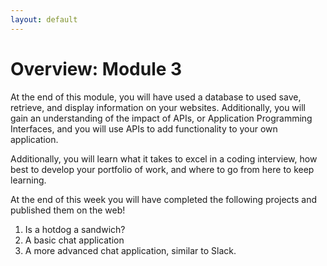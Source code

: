 ```yaml
---
layout: default
---
```

# Overview: Module 3

At the end of this module, you will have used a database to used save, retrieve, and display information on your websites.  Additionally, you will gain an understanding of the impact of APIs, or Application Programming Interfaces, and you will use APIs to add functionality to your own application.

Additionally, you will learn what it takes to excel in a coding interview, how best to develop your portfolio of work, and where to go from here to keep learning.

At the end of this week you will have completed the following projects and published them on the web! 
1. Is a hotdog a sandwich?
2. A basic chat application
3. A more advanced chat application, similar to Slack.